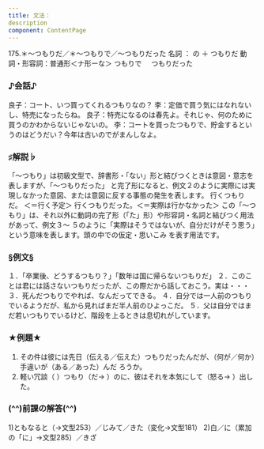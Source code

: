 ```yaml
---
title: 文法：
description
component: ContentPage
---
```



175.＊～つもりだ／＊～つもりで／～つもりだった
名詞 ： の ＋ つもりだ
動詞・形容詞：普通形＜ナ形ーな＞ つもりで
    つもりだった
### ♪会話♪
良子：コート、いつ買ってくれるつもりなの？
李：定価で買う気にはなれないし、特売になったらね。
良子：特売になるのは春先よ。それじゃ、何のために買うのかわからないじゃないの。
李：コートを買ったつもりで、貯金するというのはどうだい？今年は古いのでがまんしなよ。
### ♯解説♭
「～つもり」は初級文型で、辞書形・「ない」形と結びつくときは意図・意志を表しますが、「～つもりだった」 と完了形になると、例文２のように実際には実現しなかった意図、または意図に反する事態の発生を表します。
行くつもりだ。 ＜＝行く予定＞ 行くつもりだった。＜＝実際は行かなかった＞
この「～つもり」は、それ以外に動詞の完了形（「た」形）や形容詞・名詞と結びつく用法があって、例文３～ ５のように「実際はそうではないが、自分だけがそう思う」という意味を表します。頭の中での仮定・思いこみ を表す用法です。
### §例文§
１．「卒業後、どうするつもり？」「数年は国に帰らないつもりだ」
２．このことは君には話さないつもりだったが、この際だから話しておこう。実は・・・
３．死んだつもりでやれば、なんだってできる。
４．自分では一人前のつもりでいるようだが、私から見ればまだ半人前のひよっこだ。
５．父は自分ではまだ若いつもりでいるけど、階段を上るときは息切れがしています。
### ★例題★
1) その件は彼には先日（伝える／伝えた）つもりだったんだが、（何が／何か）手違いが（ある／あった）んだ
ろうか。      
2) 軽い冗談（ ）つもり（だ→ ）のに、彼はそれを本気にして（怒る→ ）出した。
### (^^)前課の解答(^^)
1)ともなると（→文型253）／じみて／きた（変化→文型181）
2)白／に（累加の「に」→文型285）／きざ
